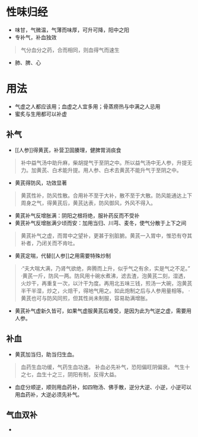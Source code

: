 # 性味归经
- 味甘，气微温，气薄而味厚，可升可降，阳中之阳
- 专补气，补血独效
>气分血分之药，合而相同，则血得气而速生
- 肺、脾、心
# 用法
- 气虚之人都应该用；血虚之人宜多用；骨蒸痨热与中满之人忌用
- 蜜炙与生用都可以补虚
## 补气
- [[人参]]得黄芪，补营卫固腠理，健脾胃消痰食
>补中益气汤中助升麻，柴胡提气于至阴之中。所以益气汤中无人参，升提无力。加黄芪、白术能升提。用人参、白术去黄芪不能升气于至阴之中。
- 黄芪得防风，功效显著
>黄芪性补，防风性散。合用补不至于大补，散不至于大散。防风能通达上下周身之气，得黄芪后，黄芪达表，防风御风，外风不得入。
- 黄芪补气反增胀满：阴阳之根将绝，服补药反而不受补
- 黄芪补气反增胀满少顷而安：加用当归、川芎、麦冬，使气分散于上下之间
>黄芪补气之虚，而胃中之望补，更甚于别脏腑。黄芪一入胃中，惟恐有夺其补者，乃闭关而不肯吐。
- 黄芪定喘，代替[[人参]]之用需要特殊炒制
>·“夫大喘大满，乃肾气欲绝，奔腾而上升，似乎气之有余，实是气之不足。”
>·黄芪一斤，防风一两。防风用十碗水煮沸，滤去渣，泡黄芪二刻，湿透，火炒干，再重复一次，以汁干为度。再用北五味三钱，煎汤一大碗，泡黄芪半干半湿，炒之，火焙干，得地气用之。如此炮制之后与人参用量相等。
>·黄芪也可与防风同煎，但其性尚未制服，容易助满增胀。
- 黄芪补气虚新久皆可，如果气虚服黄芪后难受，是因为此为气逆之虚，需要用人参。
## 补血
- 黄芪加当归，助当归生血。
>血药生血功缓，气药生血功速。
>补血必先补气，恐阳偏旺阴偏衰。
>气生十之七，血生十之三，阴阳有制，反得大益。
- 血症分顺逆，顺则用血药补，如四物汤、佛手散，逆分大逆、小逆，小逆可以用血药补，大逆必须先补气。
## 气血双补
- 


